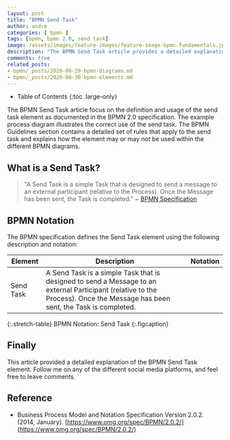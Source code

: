 ```yaml
---
layout: post
title: "BPMN Send Task"
author: andre
categories: [ bpmn ]
tags: [bpmn, bpmn 2.0, send task]
image: /assets/images/feature-images/feature-image-bpmn-fundamentals.jpg
description: "The BPMN Send Task article provides a detailed explanation of the send task element, including the BPMN notation, an example diagram and guidelines."
comments: true
related_posts:
- bpmn/_posts/2020-08-29-bpmn-diagrams.md
- bpmn/_posts/2020-08-30-bpmn-elements.md
---
```


- Table of Contents
{:toc .large-only}

The BPMN Send Task article focus on the definition and usage of the send task element as documented in the BPMN 2.0
specification. The example process diagram illustrates the correct use of the send task. The BPMN Guidelines section
contains a detailed set of rules that apply to the send task and explains how the element may or may not be used
within the different BPMN diagrams.

## What is a Send Task?
> "A Send Task is a simple Task that is designed to send a message to an external participant (relative to the Process). 
> Once the Message has been sent, the Task is completed." ~ [BPMN Specification][1]

## BPMN Notation
The BPMN specification defines the Send Task element using the following description and notation:

| Element | Description | Notation |
|---------|-------------|:--------:|
| Send Task | A Send Task is a simple Task that is designed to send a Message to an external Participant (relative to the Process). Once the Message has been sent, the Task is completed. | <iconify-icon height=48px data-icon="bpmn:send-task"></iconify-icon> |
{:.stretch-table}
BPMN Notation: Send Task
{:.figcaption}

## Finally
This article provided a detailed explanation of the BPMN Send Task element. Follow me on any of the different
social media platforms, and feel free to leave comments.

## Reference
* Business Process Model and Notation Specification Version 2.0.2. (2014, January). [https://www.omg.org/spec/BPMN/2.0.2/](https://www.omg.org/spec/BPMN/2.0.2/)

[1]:https://www.omg.org/spec/BPMN/2.0.2/PDF
